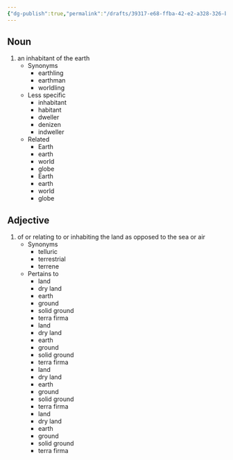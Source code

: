 ```yaml
---
{"dg-publish":true,"permalink":"/drafts/39317-e68-ffba-42-e2-a328-326-befdb-5-bbd/","dgHomeLink":true,"dgPassFrontmatter":false}
---
```




## Noun

1. an inhabitant of the earth
	- Synonyms
		- earthling
		- earthman
		- worldling
	- Less specific
		- inhabitant
		- habitant
		- dweller
		- denizen
		- indweller
	- Related
		- Earth
		- earth
		- world
		- globe
		- Earth
		- earth
		- world
		- globe

## Adjective

1. of or relating to or inhabiting the land as opposed to the sea or air
	- Synonyms
		- telluric
		- terrestrial
		- terrene
	- Pertains to
		- land
		- dry land
		- earth
		- ground
		- solid ground
		- terra firma
		- land
		- dry land
		- earth
		- ground
		- solid ground
		- terra firma
		- land
		- dry land
		- earth
		- ground
		- solid ground
		- terra firma
		- land
		- dry land
		- earth
		- ground
		- solid ground
		- terra firma

